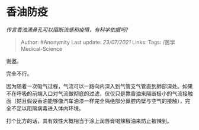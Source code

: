 # 香油防疫
*传言香油滴鼻孔可以阻断流感和疫情，有科学依据吗?*

> Author: #Anonymity
Last update: *23/07/2021* 
Links: 
Tags: /医学Medical-Science   

 
谢邀。

完全不行。

因为随着一次吸气过程，气流可以一路向内深入到气管支气管直到肺部深处。如果不在呼吸的前端入口对气流做彻底的过滤，仅仅只是靠香油来隔断极小的气流接触面（姑且假设香油能够像汽车油漆一样完全隔绝部分鼻腔内壁与空气的接触），完全不足以阻隔病毒进入体内环境。

打个比方的话，其有效性大概相当于涂上润唇膏喝辣椒油来防止被辣到。



